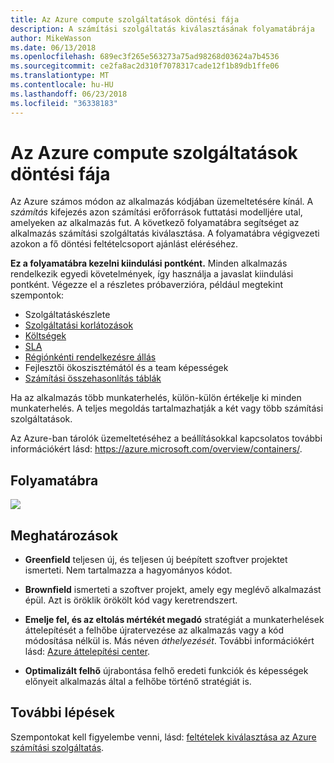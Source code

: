 ```yaml
---
title: Az Azure compute szolgáltatások döntési fája
description: A számítási szolgáltatás kiválasztásának folyamatábrája
author: MikeWasson
ms.date: 06/13/2018
ms.openlocfilehash: 689ec3f265e563273a75ad98268d03624a7b4536
ms.sourcegitcommit: ce2fa8ac2d310f7078317cade12f1b89db1ffe06
ms.translationtype: MT
ms.contentlocale: hu-HU
ms.lasthandoff: 06/23/2018
ms.locfileid: "36338183"
---
```

# <a name="decision-tree-for-azure-compute-services"></a>Az Azure compute szolgáltatások döntési fája

Az Azure számos módon az alkalmazás kódjában üzemeltetésére kínál. A *számítás* kifejezés azon számítási erőforrások futtatási modelljére utal, amelyeken az alkalmazás fut. A következő folyamatábra segítséget az alkalmazás számítási szolgáltatás kiválasztása. A folyamatábra végigvezeti azokon a fő döntési feltételcsoport ajánlást eléréséhez. 

**Ez a folyamatábra kezelni kiindulási pontként.** Minden alkalmazás rendelkezik egyedi követelmények, így használja a javaslat kiindulási pontként. Végezze el a részletes próbaverzióra, például megtekint szempontok:
 
- Szolgáltatáskészlete
- [Szolgáltatási korlátozások](/azure/azure-subscription-service-limits)
- [Költségek](https://azure.microsoft.com/pricing/)
- [SLA](https://azure.microsoft.com/support/legal/sla/)
- [Régiónkénti rendelkezésre állás](https://azure.microsoft.com/global-infrastructure/services/)
- Fejlesztői ökoszisztémától és a team képességek
- [Számítási összehasonlítás táblák](./compute-comparison.md)

Ha az alkalmazás több munkaterhelés, külön-külön értékelje ki minden munkaterhelés. A teljes megoldás tartalmazhatják a két vagy több számítási szolgáltatások.

Az Azure-ban tárolók üzemeltetéséhez a beállításokkal kapcsolatos további információkért lásd: https://azure.microsoft.com/overview/containers/.

## <a name="flowchart"></a>Folyamatábra

![](../images/compute-decision-tree.svg)

## <a name="definitions"></a>Meghatározások

- **Greenfield** teljesen új, és teljesen új beépített szoftver projektet ismerteti. Nem tartalmazza a hagyományos kódot. 

- **Brownfield** ismerteti a szoftver projekt, amely egy meglévő alkalmazást épül. Azt is öröklik örökölt kód vagy keretrendszert.

- **Emelje fel, és az eltolás mértékét megadó** stratégiát a munkaterhelések áttelepítését a felhőbe újratervezése az alkalmazás vagy a kód módosítása nélkül is. Más néven *áthelyezését*. További információkért lásd: [Azure áttelepítési center](https://azure.microsoft.com/migration/).

- **Optimalizált felhő** újrabontása felhő eredeti funkciók és képességek előnyeit alkalmazás által a felhőbe történő stratégiát is.

## <a name="next-steps"></a>További lépések

Szempontokat kell figyelembe venni, lásd: [feltételek kiválasztása az Azure számítási szolgáltatás](./compute-comparison.md).
